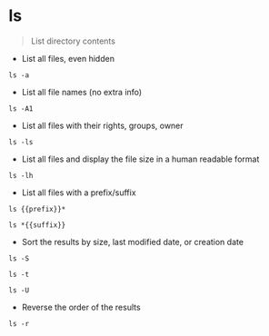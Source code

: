 # ls

> List directory contents

- List all files, even hidden

`ls -a`

- List all file names (no extra info)

`ls -A1`

- List all files with their rights, groups, owner

`ls -ls`

- List all files and display the file size in a human readable format

`ls -lh`

- List all files with a prefix/suffix

`ls {{prefix}}*`

`ls *{{suffix}}`

- Sort the results by size, last modified date, or creation date

`ls -S`

`ls -t`

`ls -U`

- Reverse the order of the results

`ls -r`
